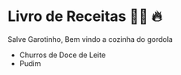 # Livro de Receitas :man_cook: :fire:

Salve Garotinho, Bem vindo a cozinha do gordola

- Churros de Doce de Leite
- Pudim


